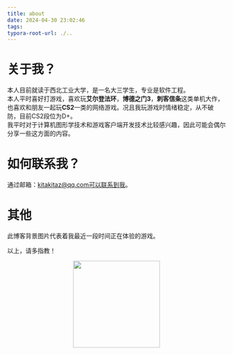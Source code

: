 ```yaml
---
title: about
date: 2024-04-30 23:02:46
tags: 
typora-root-url: ./..
---
```

# 关于我？
本人目前就读于西北工业大学，是一名大三学生，专业是软件工程。  
本人平时喜好打游戏，喜欢玩**艾尔登法环**，**博德之门3**，**刺客信条**这类单机大作，也喜欢和朋友一起玩**CS2**一类的网络游戏。况且我玩游戏时情绪稳定，从不破防，目前CS2段位为D+。  
我平时对于计算机图形学技术和游戏客户端开发技术比较感兴趣，因此可能会偶尔分享一些这方面的内容。
# 如何联系我？
通过邮箱：kitakitaz@qq.com可以联系到我。
# 其他
此博客背景图片代表着我最近一段时间正在体验的游戏。

以上，请多指教！

<div align=center><img src="/imgs/post/index/4E67226B06649FBB61ACD8EE2049819A.jpg" width="200"></div>
